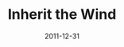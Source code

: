 ---
layout: productions
title: Inherit the Wind
date: 2011-12-31
opening_date: 2011-12-31
approx_date: year
Theatre: Theatre Jacksonville
venue: Harold K. Smith Playhouse
cast:
crew:
- Director: Michael Lipp
---